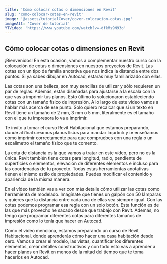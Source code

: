 ```yaml
---
title: 'Cómo colocar cotas o dimensiones en Revit'
slug: 'como-colocar-cotas-en-revit'
image: '@assets/tutorialCover/cover-colocacion-cotas.jpg'
imageAlt: 'Cover de tutorial'
YTVideo: 'https://www.youtube.com/watch?v=-dfkMs9N93o'
---
```


## Cómo colocar cotas o dimensiones en Revit 
¡Bienvenidos! En esta ocasión, vamos a complementar nuestro curso con la colocación de cotas o dimensiones en nuestros proyectos de Revit. Las cotas son un tipo de familia anotativa que nos indica la distancia entre dos puntos. Si ya sabes dibujar en Autocad, estarás muy familiarizado con ellas.

Las cotas son una belleza, son muy sencillas de utilizar y sólo requieren un par de reglas. Además, están diseñadas para ajustarse a la escala con la que vas a imprimir tus planos. Esto último lo solucionaron estableciendo cotas con un tamaño físico de impresión. A lo largo de este vídeo vamos a hablar más acerca de ese punto. Solo quiero recalcar que si un texto en Revit tiene un tamaño de 2 mm, 3 mm o 5 mm, literalmente es el tamaño con el que tu impresora lo va a imprimir.

Te invito a tomar el curso Revit Habitacional que estamos preparando, donde al final creamos planos listos para mandar imprimir y te enseñamos cómo imprimir correctamente para que compruebes con una regla o un escalímetro el tamaño físico que te comento.

La cota de distancia es la que vamos a tratar en este vídeo, pero no es la única. Revit también tiene cotas para longitud, radio, pendiente de superficies o elementos, elevación de diferentes elementos e incluso para las coordenadas de tu proyecto. Todas estas herramientas anotativas tienen el mismo estilo de propiedades. Puedes modificar el contenido y apariencia de la misma manera.

En el vídeo también vas a ver con más detalle cómo utilizar las cotas como herramienta de modelado. Imagínate que tienes un galpón con 50 lámparas y quieres que la distancia entre cada una de ellas sea siempre igual. Con las cotas podemos programar esa regla con un solo botón. Esta función es de las que más provecho he sacado desde que trabajo con Revit. Además, no tengo que programar diferentes cotas para diferentes tamaños de impresión como lo tenía que hacer en Autocad.

Como el video menciona, estamos preparando un curso de Revit Habitacional, donde aprenderás cómo hacer una casa habitación desde cero. Vamos a crear el modelo, las vistas, cuantificar los diferentes elementos, crear detalles constructivos y con todo esto vas a aprender a hacer planos en Revit en menos de la mitad del tiempo que te toma hacerlos en Autocad.

